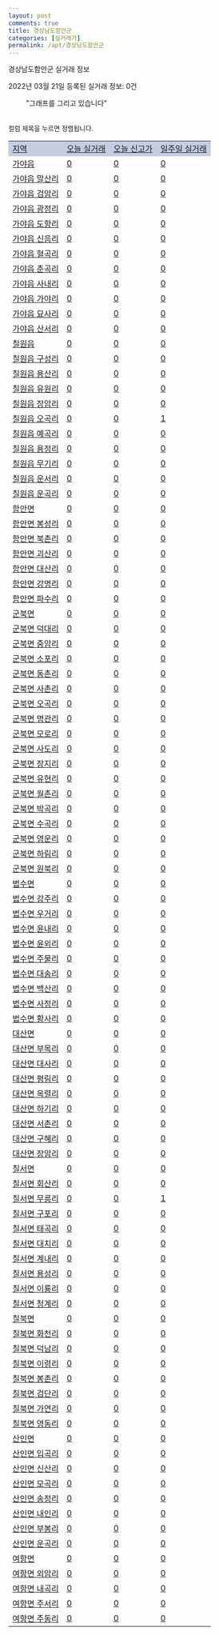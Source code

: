 ```yaml
---
layout: post
comments: true
title: 경상남도함안군
categories: [실거래가]
permalink: /apt/경상남도함안군
---
```


경상남도함안군 실거래 정보

2022년 03월 21일 등록된 실거래 정보: 0건

<!--<script async src="https://pagead2.googlesyndication.com/pagead/js/adsbygoogle.js?client=ca-pub-3485438051770037"
 crossorigin="anonymous"></script>-->

<script type="text/javascript">
  google.charts.load('current', {'packages':['corechart']});
  google.charts.setOnLoadCallback(drawChart);

  function drawChart() {
    var data = google.visualization.arrayToDataTable([['거래일', '매매', '전월세', '전매'], ['21-01', 1, 1, 0], ['21-02', 49, 13, 0], ['21-03', 52, 18, 0], ['21-04', 52, 22, 0], ['21-05', 50, 16, 0], ['21-06', 52, 16, 0], ['21-07', 43, 12, 0], ['21-08', 51, 12, 0], ['21-09', 39, 17, 0], ['21-10', 62, 16, 0], ['21-11', 46, 15, 0], ['21-12', 56, 16, 0], ['22-01', 46, 14, 0], ['22-02', 51, 10, 0], ['22-03', 19, 3, 0]]);

    var options = {
      title: '최근 1년간 유형별 거래량 추이',
      legend: { position: 'bottom' }
    };

    setTimeout(function() {
        var chart = new google.visualization.LineChart(document.getElementById('columnchart_material'));
        chart.draw(data, (options));
        document.getElementById('loading').style.display = 'none';
        var dayLabel = (new Date()).getDay();
        if (dayLabel < 2) {
            sorttable.innerSortFunction.apply(document.getElementById('week'), []);
            sorttable.innerSortFunction.apply(document.getElementById('week'), []);        
        }
        else {
            sorttable.innerSortFunction.apply(document.getElementById('today'), []);
            sorttable.innerSortFunction.apply(document.getElementById('today'), []);
        }
    }, 200);

  }
</script>

<div id="loading" style="z-index:20; display: block; margin-left: 35px">"그래프를 그리고 있습니다"</div>
<div id="columnchart_material" style="width: 95%; margin-left: -35px; display: block"></div>
<!--<div style="width: 95%; margin-left: -35px; display: block">
      <script async src="https://pagead2.googlesyndication.com/pagead/js/adsbygoogle.js?client=ca-pub-3485438051770037"
          crossorigin="anonymous"></script>
      <ins class="adsbygoogle"
          style="display:block"
          data-ad-format="fluid"
          data-ad-layout-key="-fb+5w+4e-db+86"
          data-ad-client="ca-pub-3485438051770037"
          data-ad-slot="1827090281"></ins>
      <script>
          (adsbygoogle = window.adsbygoogle || []).push({});
      </script>
</div>-->
<br>

<font size='small' style='font-size: small;'>컬럼 제목을 누르면 정렬됩니다.</font>
<table class="sortable">
  <tr style='background-color: rgba(114, 132, 186,0.4);'>
    <td id="region"><a href="#">지역</a></td>
    <td id="today"><a href="#">오늘 실거래</a></td>
    <td id="today_new"><a href="#">오늘 신고가</a></td>
    <td id="week"><a href="#">일주일 실거래</a></td>
  </tr>

  
  <tr class="item">
    <td><a href="경상남도함안군가야읍">가야읍</a></td>
    <td><a href="경상남도함안군가야읍">0</a></td>
    <td><a href="경상남도함안군가야읍">0</a></td>
    <td><a href="경상남도함안군가야읍">0</a></td>
  </tr>
    

  <tr class="item">
    <td><a href="경상남도함안군가야읍말산리">가야읍 말산리</a></td>
    <td><a href="경상남도함안군가야읍말산리">0</a></td>
    <td><a href="경상남도함안군가야읍말산리">0</a></td>
    <td><a href="경상남도함안군가야읍말산리">0</a></td>
  </tr>
    

  <tr class="item">
    <td><a href="경상남도함안군가야읍검암리">가야읍 검암리</a></td>
    <td><a href="경상남도함안군가야읍검암리">0</a></td>
    <td><a href="경상남도함안군가야읍검암리">0</a></td>
    <td><a href="경상남도함안군가야읍검암리">0</a></td>
  </tr>
    

  <tr class="item">
    <td><a href="경상남도함안군가야읍광정리">가야읍 광정리</a></td>
    <td><a href="경상남도함안군가야읍광정리">0</a></td>
    <td><a href="경상남도함안군가야읍광정리">0</a></td>
    <td><a href="경상남도함안군가야읍광정리">0</a></td>
  </tr>
    

  <tr class="item">
    <td><a href="경상남도함안군가야읍도항리">가야읍 도항리</a></td>
    <td><a href="경상남도함안군가야읍도항리">0</a></td>
    <td><a href="경상남도함안군가야읍도항리">0</a></td>
    <td><a href="경상남도함안군가야읍도항리">0</a></td>
  </tr>
    

  <tr class="item">
    <td><a href="경상남도함안군가야읍신음리">가야읍 신음리</a></td>
    <td><a href="경상남도함안군가야읍신음리">0</a></td>
    <td><a href="경상남도함안군가야읍신음리">0</a></td>
    <td><a href="경상남도함안군가야읍신음리">0</a></td>
  </tr>
    

  <tr class="item">
    <td><a href="경상남도함안군가야읍혈곡리">가야읍 혈곡리</a></td>
    <td><a href="경상남도함안군가야읍혈곡리">0</a></td>
    <td><a href="경상남도함안군가야읍혈곡리">0</a></td>
    <td><a href="경상남도함안군가야읍혈곡리">0</a></td>
  </tr>
    

  <tr class="item">
    <td><a href="경상남도함안군가야읍춘곡리">가야읍 춘곡리</a></td>
    <td><a href="경상남도함안군가야읍춘곡리">0</a></td>
    <td><a href="경상남도함안군가야읍춘곡리">0</a></td>
    <td><a href="경상남도함안군가야읍춘곡리">0</a></td>
  </tr>
    

  <tr class="item">
    <td><a href="경상남도함안군가야읍사내리">가야읍 사내리</a></td>
    <td><a href="경상남도함안군가야읍사내리">0</a></td>
    <td><a href="경상남도함안군가야읍사내리">0</a></td>
    <td><a href="경상남도함안군가야읍사내리">0</a></td>
  </tr>
    

  <tr class="item">
    <td><a href="경상남도함안군가야읍가야리">가야읍 가야리</a></td>
    <td><a href="경상남도함안군가야읍가야리">0</a></td>
    <td><a href="경상남도함안군가야읍가야리">0</a></td>
    <td><a href="경상남도함안군가야읍가야리">0</a></td>
  </tr>
    

  <tr class="item">
    <td><a href="경상남도함안군가야읍묘사리">가야읍 묘사리</a></td>
    <td><a href="경상남도함안군가야읍묘사리">0</a></td>
    <td><a href="경상남도함안군가야읍묘사리">0</a></td>
    <td><a href="경상남도함안군가야읍묘사리">0</a></td>
  </tr>
    

  <tr class="item">
    <td><a href="경상남도함안군가야읍산서리">가야읍 산서리</a></td>
    <td><a href="경상남도함안군가야읍산서리">0</a></td>
    <td><a href="경상남도함안군가야읍산서리">0</a></td>
    <td><a href="경상남도함안군가야읍산서리">0</a></td>
  </tr>
    

  <tr class="item">
    <td><a href="경상남도함안군칠원읍">칠원읍</a></td>
    <td><a href="경상남도함안군칠원읍">0</a></td>
    <td><a href="경상남도함안군칠원읍">0</a></td>
    <td><a href="경상남도함안군칠원읍">0</a></td>
  </tr>
    

  <tr class="item">
    <td><a href="경상남도함안군칠원읍구성리">칠원읍 구성리</a></td>
    <td><a href="경상남도함안군칠원읍구성리">0</a></td>
    <td><a href="경상남도함안군칠원읍구성리">0</a></td>
    <td><a href="경상남도함안군칠원읍구성리">0</a></td>
  </tr>
    

  <tr class="item">
    <td><a href="경상남도함안군칠원읍용산리">칠원읍 용산리</a></td>
    <td><a href="경상남도함안군칠원읍용산리">0</a></td>
    <td><a href="경상남도함안군칠원읍용산리">0</a></td>
    <td><a href="경상남도함안군칠원읍용산리">0</a></td>
  </tr>
    

  <tr class="item">
    <td><a href="경상남도함안군칠원읍유원리">칠원읍 유원리</a></td>
    <td><a href="경상남도함안군칠원읍유원리">0</a></td>
    <td><a href="경상남도함안군칠원읍유원리">0</a></td>
    <td><a href="경상남도함안군칠원읍유원리">0</a></td>
  </tr>
    

  <tr class="item">
    <td><a href="경상남도함안군칠원읍장암리">칠원읍 장암리</a></td>
    <td><a href="경상남도함안군칠원읍장암리">0</a></td>
    <td><a href="경상남도함안군칠원읍장암리">0</a></td>
    <td><a href="경상남도함안군칠원읍장암리">0</a></td>
  </tr>
    

  <tr class="item">
    <td><a href="경상남도함안군칠원읍오곡리">칠원읍 오곡리</a></td>
    <td><a href="경상남도함안군칠원읍오곡리">0</a></td>
    <td><a href="경상남도함안군칠원읍오곡리">0</a></td>
    <td><a href="경상남도함안군칠원읍오곡리">1</a></td>
  </tr>
    

  <tr class="item">
    <td><a href="경상남도함안군칠원읍예곡리">칠원읍 예곡리</a></td>
    <td><a href="경상남도함안군칠원읍예곡리">0</a></td>
    <td><a href="경상남도함안군칠원읍예곡리">0</a></td>
    <td><a href="경상남도함안군칠원읍예곡리">0</a></td>
  </tr>
    

  <tr class="item">
    <td><a href="경상남도함안군칠원읍용정리">칠원읍 용정리</a></td>
    <td><a href="경상남도함안군칠원읍용정리">0</a></td>
    <td><a href="경상남도함안군칠원읍용정리">0</a></td>
    <td><a href="경상남도함안군칠원읍용정리">0</a></td>
  </tr>
    

  <tr class="item">
    <td><a href="경상남도함안군칠원읍무기리">칠원읍 무기리</a></td>
    <td><a href="경상남도함안군칠원읍무기리">0</a></td>
    <td><a href="경상남도함안군칠원읍무기리">0</a></td>
    <td><a href="경상남도함안군칠원읍무기리">0</a></td>
  </tr>
    

  <tr class="item">
    <td><a href="경상남도함안군칠원읍운서리">칠원읍 운서리</a></td>
    <td><a href="경상남도함안군칠원읍운서리">0</a></td>
    <td><a href="경상남도함안군칠원읍운서리">0</a></td>
    <td><a href="경상남도함안군칠원읍운서리">0</a></td>
  </tr>
    

  <tr class="item">
    <td><a href="경상남도함안군칠원읍운곡리">칠원읍 운곡리</a></td>
    <td><a href="경상남도함안군칠원읍운곡리">0</a></td>
    <td><a href="경상남도함안군칠원읍운곡리">0</a></td>
    <td><a href="경상남도함안군칠원읍운곡리">0</a></td>
  </tr>
    

  <tr class="item">
    <td><a href="경상남도함안군함안면">함안면</a></td>
    <td><a href="경상남도함안군함안면">0</a></td>
    <td><a href="경상남도함안군함안면">0</a></td>
    <td><a href="경상남도함안군함안면">0</a></td>
  </tr>
    

  <tr class="item">
    <td><a href="경상남도함안군함안면봉성리">함안면 봉성리</a></td>
    <td><a href="경상남도함안군함안면봉성리">0</a></td>
    <td><a href="경상남도함안군함안면봉성리">0</a></td>
    <td><a href="경상남도함안군함안면봉성리">0</a></td>
  </tr>
    

  <tr class="item">
    <td><a href="경상남도함안군함안면북촌리">함안면 북촌리</a></td>
    <td><a href="경상남도함안군함안면북촌리">0</a></td>
    <td><a href="경상남도함안군함안면북촌리">0</a></td>
    <td><a href="경상남도함안군함안면북촌리">0</a></td>
  </tr>
    

  <tr class="item">
    <td><a href="경상남도함안군함안면괴산리">함안면 괴산리</a></td>
    <td><a href="경상남도함안군함안면괴산리">0</a></td>
    <td><a href="경상남도함안군함안면괴산리">0</a></td>
    <td><a href="경상남도함안군함안면괴산리">0</a></td>
  </tr>
    

  <tr class="item">
    <td><a href="경상남도함안군함안면대산리">함안면 대산리</a></td>
    <td><a href="경상남도함안군함안면대산리">0</a></td>
    <td><a href="경상남도함안군함안면대산리">0</a></td>
    <td><a href="경상남도함안군함안면대산리">0</a></td>
  </tr>
    

  <tr class="item">
    <td><a href="경상남도함안군함안면강명리">함안면 강명리</a></td>
    <td><a href="경상남도함안군함안면강명리">0</a></td>
    <td><a href="경상남도함안군함안면강명리">0</a></td>
    <td><a href="경상남도함안군함안면강명리">0</a></td>
  </tr>
    

  <tr class="item">
    <td><a href="경상남도함안군함안면파수리">함안면 파수리</a></td>
    <td><a href="경상남도함안군함안면파수리">0</a></td>
    <td><a href="경상남도함안군함안면파수리">0</a></td>
    <td><a href="경상남도함안군함안면파수리">0</a></td>
  </tr>
    

  <tr class="item">
    <td><a href="경상남도함안군군북면">군북면</a></td>
    <td><a href="경상남도함안군군북면">0</a></td>
    <td><a href="경상남도함안군군북면">0</a></td>
    <td><a href="경상남도함안군군북면">0</a></td>
  </tr>
    

  <tr class="item">
    <td><a href="경상남도함안군군북면덕대리">군북면 덕대리</a></td>
    <td><a href="경상남도함안군군북면덕대리">0</a></td>
    <td><a href="경상남도함안군군북면덕대리">0</a></td>
    <td><a href="경상남도함안군군북면덕대리">0</a></td>
  </tr>
    

  <tr class="item">
    <td><a href="경상남도함안군군북면중암리">군북면 중암리</a></td>
    <td><a href="경상남도함안군군북면중암리">0</a></td>
    <td><a href="경상남도함안군군북면중암리">0</a></td>
    <td><a href="경상남도함안군군북면중암리">0</a></td>
  </tr>
    

  <tr class="item">
    <td><a href="경상남도함안군군북면소포리">군북면 소포리</a></td>
    <td><a href="경상남도함안군군북면소포리">0</a></td>
    <td><a href="경상남도함안군군북면소포리">0</a></td>
    <td><a href="경상남도함안군군북면소포리">0</a></td>
  </tr>
    

  <tr class="item">
    <td><a href="경상남도함안군군북면동촌리">군북면 동촌리</a></td>
    <td><a href="경상남도함안군군북면동촌리">0</a></td>
    <td><a href="경상남도함안군군북면동촌리">0</a></td>
    <td><a href="경상남도함안군군북면동촌리">0</a></td>
  </tr>
    

  <tr class="item">
    <td><a href="경상남도함안군군북면사촌리">군북면 사촌리</a></td>
    <td><a href="경상남도함안군군북면사촌리">0</a></td>
    <td><a href="경상남도함안군군북면사촌리">0</a></td>
    <td><a href="경상남도함안군군북면사촌리">0</a></td>
  </tr>
    

  <tr class="item">
    <td><a href="경상남도함안군군북면오곡리">군북면 오곡리</a></td>
    <td><a href="경상남도함안군군북면오곡리">0</a></td>
    <td><a href="경상남도함안군군북면오곡리">0</a></td>
    <td><a href="경상남도함안군군북면오곡리">0</a></td>
  </tr>
    

  <tr class="item">
    <td><a href="경상남도함안군군북면명관리">군북면 명관리</a></td>
    <td><a href="경상남도함안군군북면명관리">0</a></td>
    <td><a href="경상남도함안군군북면명관리">0</a></td>
    <td><a href="경상남도함안군군북면명관리">0</a></td>
  </tr>
    

  <tr class="item">
    <td><a href="경상남도함안군군북면모로리">군북면 모로리</a></td>
    <td><a href="경상남도함안군군북면모로리">0</a></td>
    <td><a href="경상남도함안군군북면모로리">0</a></td>
    <td><a href="경상남도함안군군북면모로리">0</a></td>
  </tr>
    

  <tr class="item">
    <td><a href="경상남도함안군군북면사도리">군북면 사도리</a></td>
    <td><a href="경상남도함안군군북면사도리">0</a></td>
    <td><a href="경상남도함안군군북면사도리">0</a></td>
    <td><a href="경상남도함안군군북면사도리">0</a></td>
  </tr>
    

  <tr class="item">
    <td><a href="경상남도함안군군북면장지리">군북면 장지리</a></td>
    <td><a href="경상남도함안군군북면장지리">0</a></td>
    <td><a href="경상남도함안군군북면장지리">0</a></td>
    <td><a href="경상남도함안군군북면장지리">0</a></td>
  </tr>
    

  <tr class="item">
    <td><a href="경상남도함안군군북면유현리">군북면 유현리</a></td>
    <td><a href="경상남도함안군군북면유현리">0</a></td>
    <td><a href="경상남도함안군군북면유현리">0</a></td>
    <td><a href="경상남도함안군군북면유현리">0</a></td>
  </tr>
    

  <tr class="item">
    <td><a href="경상남도함안군군북면월촌리">군북면 월촌리</a></td>
    <td><a href="경상남도함안군군북면월촌리">0</a></td>
    <td><a href="경상남도함안군군북면월촌리">0</a></td>
    <td><a href="경상남도함안군군북면월촌리">0</a></td>
  </tr>
    

  <tr class="item">
    <td><a href="경상남도함안군군북면박곡리">군북면 박곡리</a></td>
    <td><a href="경상남도함안군군북면박곡리">0</a></td>
    <td><a href="경상남도함안군군북면박곡리">0</a></td>
    <td><a href="경상남도함안군군북면박곡리">0</a></td>
  </tr>
    

  <tr class="item">
    <td><a href="경상남도함안군군북면수곡리">군북면 수곡리</a></td>
    <td><a href="경상남도함안군군북면수곡리">0</a></td>
    <td><a href="경상남도함안군군북면수곡리">0</a></td>
    <td><a href="경상남도함안군군북면수곡리">0</a></td>
  </tr>
    

  <tr class="item">
    <td><a href="경상남도함안군군북면영운리">군북면 영운리</a></td>
    <td><a href="경상남도함안군군북면영운리">0</a></td>
    <td><a href="경상남도함안군군북면영운리">0</a></td>
    <td><a href="경상남도함안군군북면영운리">0</a></td>
  </tr>
    

  <tr class="item">
    <td><a href="경상남도함안군군북면하림리">군북면 하림리</a></td>
    <td><a href="경상남도함안군군북면하림리">0</a></td>
    <td><a href="경상남도함안군군북면하림리">0</a></td>
    <td><a href="경상남도함안군군북면하림리">0</a></td>
  </tr>
    

  <tr class="item">
    <td><a href="경상남도함안군군북면원북리">군북면 원북리</a></td>
    <td><a href="경상남도함안군군북면원북리">0</a></td>
    <td><a href="경상남도함안군군북면원북리">0</a></td>
    <td><a href="경상남도함안군군북면원북리">0</a></td>
  </tr>
    

  <tr class="item">
    <td><a href="경상남도함안군법수면">법수면</a></td>
    <td><a href="경상남도함안군법수면">0</a></td>
    <td><a href="경상남도함안군법수면">0</a></td>
    <td><a href="경상남도함안군법수면">0</a></td>
  </tr>
    

  <tr class="item">
    <td><a href="경상남도함안군법수면강주리">법수면 강주리</a></td>
    <td><a href="경상남도함안군법수면강주리">0</a></td>
    <td><a href="경상남도함안군법수면강주리">0</a></td>
    <td><a href="경상남도함안군법수면강주리">0</a></td>
  </tr>
    

  <tr class="item">
    <td><a href="경상남도함안군법수면우거리">법수면 우거리</a></td>
    <td><a href="경상남도함안군법수면우거리">0</a></td>
    <td><a href="경상남도함안군법수면우거리">0</a></td>
    <td><a href="경상남도함안군법수면우거리">0</a></td>
  </tr>
    

  <tr class="item">
    <td><a href="경상남도함안군법수면윤내리">법수면 윤내리</a></td>
    <td><a href="경상남도함안군법수면윤내리">0</a></td>
    <td><a href="경상남도함안군법수면윤내리">0</a></td>
    <td><a href="경상남도함안군법수면윤내리">0</a></td>
  </tr>
    

  <tr class="item">
    <td><a href="경상남도함안군법수면윤외리">법수면 윤외리</a></td>
    <td><a href="경상남도함안군법수면윤외리">0</a></td>
    <td><a href="경상남도함안군법수면윤외리">0</a></td>
    <td><a href="경상남도함안군법수면윤외리">0</a></td>
  </tr>
    

  <tr class="item">
    <td><a href="경상남도함안군법수면주물리">법수면 주물리</a></td>
    <td><a href="경상남도함안군법수면주물리">0</a></td>
    <td><a href="경상남도함안군법수면주물리">0</a></td>
    <td><a href="경상남도함안군법수면주물리">0</a></td>
  </tr>
    

  <tr class="item">
    <td><a href="경상남도함안군법수면대송리">법수면 대송리</a></td>
    <td><a href="경상남도함안군법수면대송리">0</a></td>
    <td><a href="경상남도함안군법수면대송리">0</a></td>
    <td><a href="경상남도함안군법수면대송리">0</a></td>
  </tr>
    

  <tr class="item">
    <td><a href="경상남도함안군법수면백산리">법수면 백산리</a></td>
    <td><a href="경상남도함안군법수면백산리">0</a></td>
    <td><a href="경상남도함안군법수면백산리">0</a></td>
    <td><a href="경상남도함안군법수면백산리">0</a></td>
  </tr>
    

  <tr class="item">
    <td><a href="경상남도함안군법수면사정리">법수면 사정리</a></td>
    <td><a href="경상남도함안군법수면사정리">0</a></td>
    <td><a href="경상남도함안군법수면사정리">0</a></td>
    <td><a href="경상남도함안군법수면사정리">0</a></td>
  </tr>
    

  <tr class="item">
    <td><a href="경상남도함안군법수면황사리">법수면 황사리</a></td>
    <td><a href="경상남도함안군법수면황사리">0</a></td>
    <td><a href="경상남도함안군법수면황사리">0</a></td>
    <td><a href="경상남도함안군법수면황사리">0</a></td>
  </tr>
    

  <tr class="item">
    <td><a href="경상남도함안군대산면">대산면</a></td>
    <td><a href="경상남도함안군대산면">0</a></td>
    <td><a href="경상남도함안군대산면">0</a></td>
    <td><a href="경상남도함안군대산면">0</a></td>
  </tr>
    

  <tr class="item">
    <td><a href="경상남도함안군대산면부목리">대산면 부목리</a></td>
    <td><a href="경상남도함안군대산면부목리">0</a></td>
    <td><a href="경상남도함안군대산면부목리">0</a></td>
    <td><a href="경상남도함안군대산면부목리">0</a></td>
  </tr>
    

  <tr class="item">
    <td><a href="경상남도함안군대산면대사리">대산면 대사리</a></td>
    <td><a href="경상남도함안군대산면대사리">0</a></td>
    <td><a href="경상남도함안군대산면대사리">0</a></td>
    <td><a href="경상남도함안군대산면대사리">0</a></td>
  </tr>
    

  <tr class="item">
    <td><a href="경상남도함안군대산면평림리">대산면 평림리</a></td>
    <td><a href="경상남도함안군대산면평림리">0</a></td>
    <td><a href="경상남도함안군대산면평림리">0</a></td>
    <td><a href="경상남도함안군대산면평림리">0</a></td>
  </tr>
    

  <tr class="item">
    <td><a href="경상남도함안군대산면옥렬리">대산면 옥렬리</a></td>
    <td><a href="경상남도함안군대산면옥렬리">0</a></td>
    <td><a href="경상남도함안군대산면옥렬리">0</a></td>
    <td><a href="경상남도함안군대산면옥렬리">0</a></td>
  </tr>
    

  <tr class="item">
    <td><a href="경상남도함안군대산면하기리">대산면 하기리</a></td>
    <td><a href="경상남도함안군대산면하기리">0</a></td>
    <td><a href="경상남도함안군대산면하기리">0</a></td>
    <td><a href="경상남도함안군대산면하기리">0</a></td>
  </tr>
    

  <tr class="item">
    <td><a href="경상남도함안군대산면서촌리">대산면 서촌리</a></td>
    <td><a href="경상남도함안군대산면서촌리">0</a></td>
    <td><a href="경상남도함안군대산면서촌리">0</a></td>
    <td><a href="경상남도함안군대산면서촌리">0</a></td>
  </tr>
    

  <tr class="item">
    <td><a href="경상남도함안군대산면구혜리">대산면 구혜리</a></td>
    <td><a href="경상남도함안군대산면구혜리">0</a></td>
    <td><a href="경상남도함안군대산면구혜리">0</a></td>
    <td><a href="경상남도함안군대산면구혜리">0</a></td>
  </tr>
    

  <tr class="item">
    <td><a href="경상남도함안군대산면장암리">대산면 장암리</a></td>
    <td><a href="경상남도함안군대산면장암리">0</a></td>
    <td><a href="경상남도함안군대산면장암리">0</a></td>
    <td><a href="경상남도함안군대산면장암리">0</a></td>
  </tr>
    

  <tr class="item">
    <td><a href="경상남도함안군칠서면">칠서면</a></td>
    <td><a href="경상남도함안군칠서면">0</a></td>
    <td><a href="경상남도함안군칠서면">0</a></td>
    <td><a href="경상남도함안군칠서면">0</a></td>
  </tr>
    

  <tr class="item">
    <td><a href="경상남도함안군칠서면회산리">칠서면 회산리</a></td>
    <td><a href="경상남도함안군칠서면회산리">0</a></td>
    <td><a href="경상남도함안군칠서면회산리">0</a></td>
    <td><a href="경상남도함안군칠서면회산리">0</a></td>
  </tr>
    

  <tr class="item">
    <td><a href="경상남도함안군칠서면무릉리">칠서면 무릉리</a></td>
    <td><a href="경상남도함안군칠서면무릉리">0</a></td>
    <td><a href="경상남도함안군칠서면무릉리">0</a></td>
    <td><a href="경상남도함안군칠서면무릉리">1</a></td>
  </tr>
    

  <tr class="item">
    <td><a href="경상남도함안군칠서면구포리">칠서면 구포리</a></td>
    <td><a href="경상남도함안군칠서면구포리">0</a></td>
    <td><a href="경상남도함안군칠서면구포리">0</a></td>
    <td><a href="경상남도함안군칠서면구포리">0</a></td>
  </tr>
    

  <tr class="item">
    <td><a href="경상남도함안군칠서면태곡리">칠서면 태곡리</a></td>
    <td><a href="경상남도함안군칠서면태곡리">0</a></td>
    <td><a href="경상남도함안군칠서면태곡리">0</a></td>
    <td><a href="경상남도함안군칠서면태곡리">0</a></td>
  </tr>
    

  <tr class="item">
    <td><a href="경상남도함안군칠서면대치리">칠서면 대치리</a></td>
    <td><a href="경상남도함안군칠서면대치리">0</a></td>
    <td><a href="경상남도함안군칠서면대치리">0</a></td>
    <td><a href="경상남도함안군칠서면대치리">0</a></td>
  </tr>
    

  <tr class="item">
    <td><a href="경상남도함안군칠서면계내리">칠서면 계내리</a></td>
    <td><a href="경상남도함안군칠서면계내리">0</a></td>
    <td><a href="경상남도함안군칠서면계내리">0</a></td>
    <td><a href="경상남도함안군칠서면계내리">0</a></td>
  </tr>
    

  <tr class="item">
    <td><a href="경상남도함안군칠서면용성리">칠서면 용성리</a></td>
    <td><a href="경상남도함안군칠서면용성리">0</a></td>
    <td><a href="경상남도함안군칠서면용성리">0</a></td>
    <td><a href="경상남도함안군칠서면용성리">0</a></td>
  </tr>
    

  <tr class="item">
    <td><a href="경상남도함안군칠서면이룡리">칠서면 이룡리</a></td>
    <td><a href="경상남도함안군칠서면이룡리">0</a></td>
    <td><a href="경상남도함안군칠서면이룡리">0</a></td>
    <td><a href="경상남도함안군칠서면이룡리">0</a></td>
  </tr>
    

  <tr class="item">
    <td><a href="경상남도함안군칠서면청계리">칠서면 청계리</a></td>
    <td><a href="경상남도함안군칠서면청계리">0</a></td>
    <td><a href="경상남도함안군칠서면청계리">0</a></td>
    <td><a href="경상남도함안군칠서면청계리">0</a></td>
  </tr>
    

  <tr class="item">
    <td><a href="경상남도함안군칠북면">칠북면</a></td>
    <td><a href="경상남도함안군칠북면">0</a></td>
    <td><a href="경상남도함안군칠북면">0</a></td>
    <td><a href="경상남도함안군칠북면">0</a></td>
  </tr>
    

  <tr class="item">
    <td><a href="경상남도함안군칠북면화천리">칠북면 화천리</a></td>
    <td><a href="경상남도함안군칠북면화천리">0</a></td>
    <td><a href="경상남도함안군칠북면화천리">0</a></td>
    <td><a href="경상남도함안군칠북면화천리">0</a></td>
  </tr>
    

  <tr class="item">
    <td><a href="경상남도함안군칠북면덕남리">칠북면 덕남리</a></td>
    <td><a href="경상남도함안군칠북면덕남리">0</a></td>
    <td><a href="경상남도함안군칠북면덕남리">0</a></td>
    <td><a href="경상남도함안군칠북면덕남리">0</a></td>
  </tr>
    

  <tr class="item">
    <td><a href="경상남도함안군칠북면이령리">칠북면 이령리</a></td>
    <td><a href="경상남도함안군칠북면이령리">0</a></td>
    <td><a href="경상남도함안군칠북면이령리">0</a></td>
    <td><a href="경상남도함안군칠북면이령리">0</a></td>
  </tr>
    

  <tr class="item">
    <td><a href="경상남도함안군칠북면봉촌리">칠북면 봉촌리</a></td>
    <td><a href="경상남도함안군칠북면봉촌리">0</a></td>
    <td><a href="경상남도함안군칠북면봉촌리">0</a></td>
    <td><a href="경상남도함안군칠북면봉촌리">0</a></td>
  </tr>
    

  <tr class="item">
    <td><a href="경상남도함안군칠북면검단리">칠북면 검단리</a></td>
    <td><a href="경상남도함안군칠북면검단리">0</a></td>
    <td><a href="경상남도함안군칠북면검단리">0</a></td>
    <td><a href="경상남도함안군칠북면검단리">0</a></td>
  </tr>
    

  <tr class="item">
    <td><a href="경상남도함안군칠북면가연리">칠북면 가연리</a></td>
    <td><a href="경상남도함안군칠북면가연리">0</a></td>
    <td><a href="경상남도함안군칠북면가연리">0</a></td>
    <td><a href="경상남도함안군칠북면가연리">0</a></td>
  </tr>
    

  <tr class="item">
    <td><a href="경상남도함안군칠북면영동리">칠북면 영동리</a></td>
    <td><a href="경상남도함안군칠북면영동리">0</a></td>
    <td><a href="경상남도함안군칠북면영동리">0</a></td>
    <td><a href="경상남도함안군칠북면영동리">0</a></td>
  </tr>
    

  <tr class="item">
    <td><a href="경상남도함안군산인면">산인면</a></td>
    <td><a href="경상남도함안군산인면">0</a></td>
    <td><a href="경상남도함안군산인면">0</a></td>
    <td><a href="경상남도함안군산인면">0</a></td>
  </tr>
    

  <tr class="item">
    <td><a href="경상남도함안군산인면입곡리">산인면 입곡리</a></td>
    <td><a href="경상남도함안군산인면입곡리">0</a></td>
    <td><a href="경상남도함안군산인면입곡리">0</a></td>
    <td><a href="경상남도함안군산인면입곡리">0</a></td>
  </tr>
    

  <tr class="item">
    <td><a href="경상남도함안군산인면신산리">산인면 신산리</a></td>
    <td><a href="경상남도함안군산인면신산리">0</a></td>
    <td><a href="경상남도함안군산인면신산리">0</a></td>
    <td><a href="경상남도함안군산인면신산리">0</a></td>
  </tr>
    

  <tr class="item">
    <td><a href="경상남도함안군산인면모곡리">산인면 모곡리</a></td>
    <td><a href="경상남도함안군산인면모곡리">0</a></td>
    <td><a href="경상남도함안군산인면모곡리">0</a></td>
    <td><a href="경상남도함안군산인면모곡리">0</a></td>
  </tr>
    

  <tr class="item">
    <td><a href="경상남도함안군산인면송정리">산인면 송정리</a></td>
    <td><a href="경상남도함안군산인면송정리">0</a></td>
    <td><a href="경상남도함안군산인면송정리">0</a></td>
    <td><a href="경상남도함안군산인면송정리">0</a></td>
  </tr>
    

  <tr class="item">
    <td><a href="경상남도함안군산인면내인리">산인면 내인리</a></td>
    <td><a href="경상남도함안군산인면내인리">0</a></td>
    <td><a href="경상남도함안군산인면내인리">0</a></td>
    <td><a href="경상남도함안군산인면내인리">0</a></td>
  </tr>
    

  <tr class="item">
    <td><a href="경상남도함안군산인면부봉리">산인면 부봉리</a></td>
    <td><a href="경상남도함안군산인면부봉리">0</a></td>
    <td><a href="경상남도함안군산인면부봉리">0</a></td>
    <td><a href="경상남도함안군산인면부봉리">0</a></td>
  </tr>
    

  <tr class="item">
    <td><a href="경상남도함안군산인면운곡리">산인면 운곡리</a></td>
    <td><a href="경상남도함안군산인면운곡리">0</a></td>
    <td><a href="경상남도함안군산인면운곡리">0</a></td>
    <td><a href="경상남도함안군산인면운곡리">0</a></td>
  </tr>
    

  <tr class="item">
    <td><a href="경상남도함안군여항면">여항면</a></td>
    <td><a href="경상남도함안군여항면">0</a></td>
    <td><a href="경상남도함안군여항면">0</a></td>
    <td><a href="경상남도함안군여항면">0</a></td>
  </tr>
    

  <tr class="item">
    <td><a href="경상남도함안군여항면외암리">여항면 외암리</a></td>
    <td><a href="경상남도함안군여항면외암리">0</a></td>
    <td><a href="경상남도함안군여항면외암리">0</a></td>
    <td><a href="경상남도함안군여항면외암리">0</a></td>
  </tr>
    

  <tr class="item">
    <td><a href="경상남도함안군여항면내곡리">여항면 내곡리</a></td>
    <td><a href="경상남도함안군여항면내곡리">0</a></td>
    <td><a href="경상남도함안군여항면내곡리">0</a></td>
    <td><a href="경상남도함안군여항면내곡리">0</a></td>
  </tr>
    

  <tr class="item">
    <td><a href="경상남도함안군여항면주서리">여항면 주서리</a></td>
    <td><a href="경상남도함안군여항면주서리">0</a></td>
    <td><a href="경상남도함안군여항면주서리">0</a></td>
    <td><a href="경상남도함안군여항면주서리">0</a></td>
  </tr>
    

  <tr class="item">
    <td><a href="경상남도함안군여항면주동리">여항면 주동리</a></td>
    <td><a href="경상남도함안군여항면주동리">0</a></td>
    <td><a href="경상남도함안군여항면주동리">0</a></td>
    <td><a href="경상남도함안군여항면주동리">0</a></td>
  </tr>
    


</table>


    